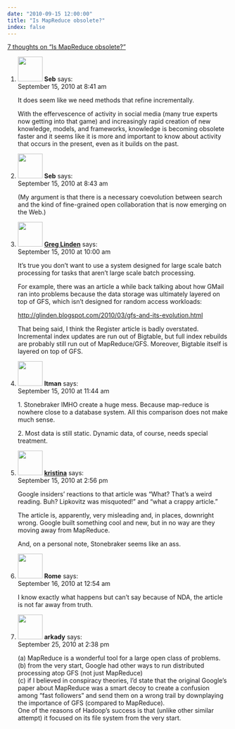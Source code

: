 ```yaml
---
date: "2010-09-15 12:00:00"
title: "Is MapReduce obsolete?"
index: false
---
```


[7 thoughts on &ldquo;Is MapReduce obsolete?&rdquo;](/lemire/blog/2010/09-15-is-mapreduce-obsolete)

<ol class="comment-list">
<li id="comment-53802" class="comment even thread-even depth-1">
<div class="comment-author vcard">
<img alt src="https://secure.gravatar.com/avatar/1d7bcda27533da25e5e0183de67b2206?s=56&#038;d=mm&#038;r=g" srcset="https://secure.gravatar.com/avatar/1d7bcda27533da25e5e0183de67b2206?s=112&#038;d=mm&#038;r=g 2x" class="avatar avatar-56 photo" height="56" width="56" decoding="async" /> <b class="fn">Seb</b> <span class="says">says:</span> </div>
<div class="comment-metadata"><time datetime="2010-09-15T08:41:03+00:00">September 15, 2010 at 8:41 am</time></a> </div>
<div class="comment-content">
<p>It does seem like we need methods that refine incrementally. </p>
<p>With the effervescence of activity in social media (many true experts now getting into that game) and increasingly rapid creation of new knowledge, models, and frameworks, knowledge is becoming obsolete faster and it seems like it is more and important to know about activity that occurs in the present, even as it builds on the past.</p>
</div>
</li>
<li id="comment-53803" class="comment odd alt thread-odd thread-alt depth-1">
<div class="comment-author vcard">
<img alt src="https://secure.gravatar.com/avatar/1d7bcda27533da25e5e0183de67b2206?s=56&#038;d=mm&#038;r=g" srcset="https://secure.gravatar.com/avatar/1d7bcda27533da25e5e0183de67b2206?s=112&#038;d=mm&#038;r=g 2x" class="avatar avatar-56 photo" height="56" width="56" decoding="async" /> <b class="fn">Seb</b> <span class="says">says:</span> </div>
<div class="comment-metadata"><time datetime="2010-09-15T08:43:37+00:00">September 15, 2010 at 8:43 am</time></a> </div>
<div class="comment-content">
<p>(My argument is that there is a necessary coevolution between search and the kind of fine-grained open collaboration that is now emerging on the Web.)</p>
</div>
</li>
<li id="comment-53804" class="comment even thread-even depth-1">
<div class="comment-author vcard">
<img alt src="https://secure.gravatar.com/avatar/f9066aabfbe4756a4b22f401c7fcf5e8?s=56&#038;d=mm&#038;r=g" srcset="https://secure.gravatar.com/avatar/f9066aabfbe4756a4b22f401c7fcf5e8?s=112&#038;d=mm&#038;r=g 2x" class="avatar avatar-56 photo" height="56" width="56" loading="lazy" decoding="async" /> <b class="fn"><a href="https://glinden.blogspot.com/" class="url" rel="ugc external nofollow">Greg Linden</a></b> <span class="says">says:</span> </div>
<div class="comment-metadata"><time datetime="2010-09-15T10:00:15+00:00">September 15, 2010 at 10:00 am</time></a> </div>
<div class="comment-content">
<p>It&rsquo;s true you don&rsquo;t want to use a system designed for large scale batch processing for tasks that aren&rsquo;t large scale batch processing.</p>
<p>For example, there was an article a while back talking about how GMail ran into problems because the data storage was ultimately layered on top of GFS, which isn&rsquo;t designed for random access workloads:</p>
<p><a href="https://glinden.blogspot.com/2010/03/gfs-and-its-evolution.html" rel="nofollow ugc">http://glinden.blogspot.com/2010/03/gfs-and-its-evolution.html</a></p>
<p>That being said, I think the Register article is badly overstated. Incremental index updates are run out of Bigtable, but full index rebuilds are probably still run out of MapReduce/GFS. Moreover, Bigtable itself is layered on top of GFS.</p>
</div>
</li>
<li id="comment-53805" class="comment odd alt thread-odd thread-alt depth-1">
<div class="comment-author vcard">
<img alt src="https://secure.gravatar.com/avatar/cdbd04afdb5401d1cbbd390416f3c1e3?s=56&#038;d=mm&#038;r=g" srcset="https://secure.gravatar.com/avatar/cdbd04afdb5401d1cbbd390416f3c1e3?s=112&#038;d=mm&#038;r=g 2x" class="avatar avatar-56 photo" height="56" width="56" loading="lazy" decoding="async" /> <b class="fn">Itman</b> <span class="says">says:</span> </div>
<div class="comment-metadata"><time datetime="2010-09-15T11:44:22+00:00">September 15, 2010 at 11:44 am</time></a> </div>
<div class="comment-content">
<p>1. Stonebraker IMHO create a huge mess. Because map-reduce is nowhere close to a database system. All this comparison does not make much sense.</p>
<p>2. Most data is still static. Dynamic data, of course, needs special treatment.</p>
</div>
</li>
<li id="comment-53806" class="comment even thread-even depth-1">
<div class="comment-author vcard">
<img alt src="https://secure.gravatar.com/avatar/e8dc52828af38c3237267bfd1718f75f?s=56&#038;d=mm&#038;r=g" srcset="https://secure.gravatar.com/avatar/e8dc52828af38c3237267bfd1718f75f?s=112&#038;d=mm&#038;r=g 2x" class="avatar avatar-56 photo" height="56" width="56" loading="lazy" decoding="async" /> <b class="fn"><a href="http://www.snailinaturtleneck.com" class="url" rel="ugc external nofollow">kristina</a></b> <span class="says">says:</span> </div>
<div class="comment-metadata"><time datetime="2010-09-15T14:56:29+00:00">September 15, 2010 at 2:56 pm</time></a> </div>
<div class="comment-content">
<p>Google insiders&rsquo; reactions to that article was &ldquo;What? That&rsquo;s a weird reading. Buh? Lipkovitz was misquoted!&rdquo; and &ldquo;what a crappy article.&rdquo;</p>
<p>The article is, apparently, very misleading and, in places, downright wrong. Google built something cool and new, but in no way are they moving away from MapReduce.</p>
<p>And, on a personal note, Stonebraker seems like an ass.</p>
</div>
</li>
<li id="comment-53807" class="comment odd alt thread-odd thread-alt depth-1">
<div class="comment-author vcard">
<img alt src="https://secure.gravatar.com/avatar/cc63116d2e524f50dd976e86fc504e8c?s=56&#038;d=mm&#038;r=g" srcset="https://secure.gravatar.com/avatar/cc63116d2e524f50dd976e86fc504e8c?s=112&#038;d=mm&#038;r=g 2x" class="avatar avatar-56 photo" height="56" width="56" loading="lazy" decoding="async" /> <b class="fn">Rome</b> <span class="says">says:</span> </div>
<div class="comment-metadata"><time datetime="2010-09-16T00:54:45+00:00">September 16, 2010 at 12:54 am</time></a> </div>
<div class="comment-content">
<p>I know exactly what happens but can&rsquo;t say because of NDA, the article is not far away from truth.</p>
</div>
</li>
<li id="comment-53825" class="comment even thread-even depth-1">
<div class="comment-author vcard">
<img alt src="https://secure.gravatar.com/avatar/28c969628040ef5f0d44b0080b598514?s=56&#038;d=mm&#038;r=g" srcset="https://secure.gravatar.com/avatar/28c969628040ef5f0d44b0080b598514?s=112&#038;d=mm&#038;r=g 2x" class="avatar avatar-56 photo" height="56" width="56" loading="lazy" decoding="async" /> <b class="fn">arkady</b> <span class="says">says:</span> </div>
<div class="comment-metadata"><time datetime="2010-09-25T14:38:54+00:00">September 25, 2010 at 2:38 pm</time></a> </div>
<div class="comment-content">
<p>(a) MapReduce is a wonderful tool for a large open class of problems.<br/>
(b) from the very start, Google had other ways to run distributed processing atop GFS (not just MapReduce)<br/>
(c) if I believed in conspiracy theories, I&rsquo;d state that the original Google&rsquo;s paper about MapReduce was a smart decoy to create a confusion among &ldquo;fast followers&rdquo; and send them on a wrong trail by downplaying the importance of GFS (compared to MapReduce).<br/>
One of the reasons of Hadoop&rsquo;s success is that (unlike other similar attempt) it focused on its file system from the very start.</p>
</div>
</li>
</ol>
